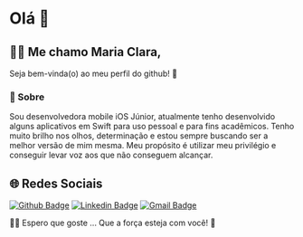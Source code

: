 # Olá :wave:
 
## :woman_technologist: Me chamo Maria Clara,

Seja bem-vinda(o) ao meu perfil do github! :star_struck:

### :bookmark: Sobre 
 
Sou desenvolvedora mobile iOS Júnior, atualmente tenho desenvolvido alguns aplicativos em Swift para uso pessoal e para fins acadêmicos. Tenho muito brilho nos olhos, determinação e estou sempre buscando ser a melhor versão de mim mesma. Meu propósito é utilizar meu privilégio e conseguir levar voz aos que não conseguem alcançar. 
 
## :globe_with_meridians: Redes Sociais 
[![Github Badge](https://img.shields.io/badge/-Github-000?style=flat-square&logo=Github&logoColor=white&link=github.com/joshua-dias)](https://github.com/MariaClaraLopes)
[![Linkedin Badge](https://img.shields.io/badge/-LinkedIn-blue?style=flat-square&logo=Linkedin&logoColor=white&link=https://www.linkedin.com/in/joshuadiass/)](https://www.linkedin.com/in/maria-clara-lopes-6a4554140/)
[![Gmail Badge](https://img.shields.io/badge/-Gmail-c14438?style=flat-square&logo=Gmail&logoColor=white&link=mailto:joshuadias09@gmail.com)](mailto:mariacllara.lopes@gmail.com)
 
:sassy_woman: Espero que goste ... Que a força esteja com você! :vulcan_salute:

